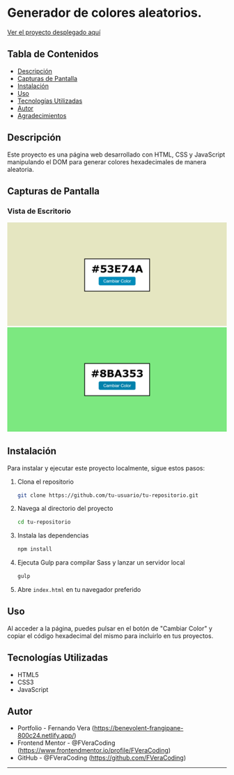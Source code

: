 # Generador de colores aleatorios.

[Ver el proyecto desplegado aquí](https://thunderous-kataifi-ea48c1.netlify.app/)

## Tabla de Contenidos

- [Descripción](#descripción)
- [Capturas de Pantalla](#capturas-de-pantalla)
- [Instalación](#instalación)
- [Uso](#uso)
- [Tecnologías Utilizadas](#tecnologías-utilizadas)
- [Autor](#autor)
- [Agradecimientos](#agradecimientos)

## Descripción

Este proyecto es una página web desarrollado con HTML, CSS y JavaScript manipulando el DOM para generar colores hexadecimales de manera aleatoria.

## Capturas de Pantalla

### Vista de Escritorio
![Vista Escritorio](design/screenshot0.png)
![Vista Escritorio](design/screenshot1.png)

## Instalación

Para instalar y ejecutar este proyecto localmente, sigue estos pasos:

1. Clona el repositorio
    ```bash
    git clone https://github.com/tu-usuario/tu-repositorio.git
    ```
2. Navega al directorio del proyecto
    ```bash
    cd tu-repositorio
    ```
3. Instala las dependencias
    ```bash
    npm install
    ```
4. Ejecuta Gulp para compilar Sass y lanzar un servidor local
    ```bash
    gulp
    ```
5. Abre `index.html` en tu navegador preferido

## Uso

Al acceder a la página, puedes pulsar en el botón de "Cambiar Color" y copiar el código hexadecimal del mismo para incluirlo en tus proyectos.

## Tecnologías Utilizadas

- HTML5
- CSS3
- JavaScript

## Autor

- Portfolio - Fernando Vera (https://benevolent-frangipane-800c24.netlify.app/)
- Frontend Mentor - @FVeraCoding (https://www.frontendmentor.io/profile/FVeraCoding)
- GitHub - @FVeraCoding (https://github.com/FVeraCoding)

---
